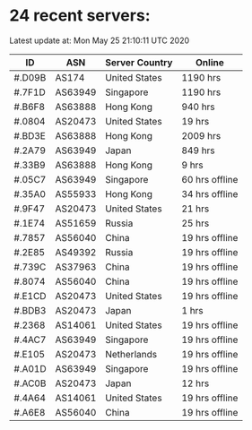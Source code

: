 # 24 recent servers:

Latest update at: Mon May 25 21:10:11 UTC 2020

| ID | ASN | Server Country | Online |
| -- | --- | -------------- | ------ |
| #.D09B | AS174 | United States | 1190 hrs |
| #.7F1D | AS63949 | Singapore | 1190 hrs |
| #.B6F8 | AS63888 | Hong Kong | 940 hrs |
| #.0804 | AS20473 | United States | 19 hrs |
| #.BD3E | AS63888 | Hong Kong | 2009 hrs |
| #.2A79 | AS63949 | Japan | 849 hrs |
| #.33B9 | AS63888 | Hong Kong | 9 hrs |
| #.05C7 | AS63949 | Singapore | 60 hrs offline |
| #.35A0 | AS55933 | Hong Kong | 34 hrs offline |
| #.9F47 | AS20473 | United States | 21 hrs |
| #.1E74 | AS51659 | Russia | 25 hrs |
| #.7857 | AS56040 | China | 19 hrs offline |
| #.2E85 | AS49392 | Russia | 19 hrs offline |
| #.739C | AS37963 | China | 19 hrs offline |
| #.8074 | AS56040 | China | 19 hrs offline |
| #.E1CD | AS20473 | United States | 19 hrs offline |
| #.BDB3 | AS20473 | Japan | 1 hrs |
| #.2368 | AS14061 | United States | 19 hrs offline |
| #.4AC7 | AS63949 | Singapore | 19 hrs offline |
| #.E105 | AS20473 | Netherlands | 19 hrs offline |
| #.A01D | AS63949 | Singapore | 19 hrs offline |
| #.AC0B | AS20473 | Japan | 12 hrs |
| #.4A64 | AS14061 | United States | 19 hrs offline |
| #.A6E8 | AS56040 | China | 19 hrs offline |

